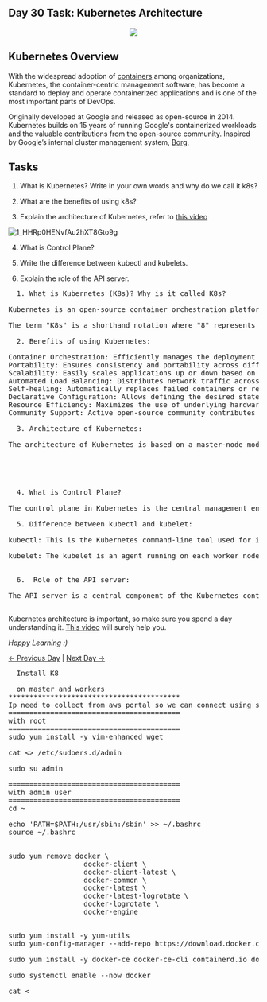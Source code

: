 ## Day 30 Task: Kubernetes Architecture

<p  align="center"><img  align="center"  src="https://kubernetes.io/images/kubernetes-horizontal-color.png"  /></p>

## Kubernetes Overview

With the widespread adoption of [containers](https://cloud.google.com/containers) among organizations, Kubernetes, the container-centric management software, has become a standard to deploy and operate containerized applications and is one of the most important parts of DevOps.

Originally developed at Google and released as open-source in 2014. Kubernetes builds on 15 years of running Google's containerized workloads and the valuable contributions from the open-source community. Inspired by Google’s internal cluster management system, [Borg](https://research.google.com/pubs/pub43438.html),

## Tasks

1. What is Kubernetes? Write in your own words and why do we call it k8s?

2. What are the benefits of using k8s?

3. Explain the architecture of Kubernetes, refer to [this video](https://youtu.be/FqfoDUhzyDo)

![1_HHRp0HENvfAu2hXT8Gto9g](https://github.com/kmahendra999/90DaysOfDevOps/assets/9668316/df6e97f1-26ae-43f1-90ac-befd8180e960)

4. What is Control Plane?

5. Write the difference between kubectl and kubelets.

6. Explain the role of the API server.


<pre>
  1. What is Kubernetes (K8s)? Why is it called K8s?

Kubernetes is an open-source container orchestration platform designed to automate the deployment, scaling, and management of containerized applications. It provides a framework for automating the deployment, scaling, and operation of application containers across clusters of hosts. The name "Kubernetes" is derived from Greek, meaning "helmsman" or "pilot," reflecting its role in steering and managing containerized applications.

The term "K8s" is a shorthand notation where "8" represents the eight letters between "K" and "s" in "Kubernetes."

  2. Benefits of using Kubernetes:

Container Orchestration: Efficiently manages the deployment and scaling of containerized applications.
Portability: Ensures consistency and portability across different environments, reducing compatibility issues.
Scalability: Easily scales applications up or down based on demand, optimizing resource utilization.
Automated Load Balancing: Distributes network traffic across multiple containers to ensure optimal performance.
Self-healing: Automatically replaces failed containers or reschedules workloads to maintain system health.
Declarative Configuration: Allows defining the desired state of the application, automatically adjusting to changes.
Resource Efficiency: Maximizes the use of underlying hardware resources through efficient container management.
Community Support: Active open-source community contributes to continuous improvement and innovation.

  3. Architecture of Kubernetes:

The architecture of Kubernetes is based on a master-node model. The master node manages the cluster, while worker nodes host the running applications. Key components include the API server, etcd, Controller Manager, Scheduler, and Kubelet.

  



  4. What is Control Plane?

The control plane in Kubernetes is the central management entity responsible for regulating the state of the cluster. It consists of several components, including the API server, Controller Manager, Scheduler, and etcd. The control plane makes decisions about the cluster's desired state based on API server input, continuously working to maintain the cluster in the desired configuration.

  5. Difference between kubectl and kubelet:

kubectl: This is the Kubernetes command-line tool used for interacting with the Kubernetes cluster. Developers and administrators use kubectl to deploy applications, inspect and manage cluster resources, and perform various administrative tasks.

kubelet: The kubelet is an agent running on each worker node in the cluster. It communicates with the API server and ensures that containers are running in a Pod. It takes care of starting, stopping, and maintaining application containers based on the Pod specifications provided by the control plane.


  6.  Role of the API server:

The API server is a central component of the Kubernetes control plane. It serves as the primary interface for all interactions with the cluster, receiving and processing requests from kubectl, kubelet, and other Kubernetes components. The API server validates and processes these requests, ensuring that the cluster stays in the desired state. It exposes the Kubernetes API, allowing users to manage and control the entire system. The API server is a key component for the declarative configuration of the cluster and the coordination of activities among various components.
  
</pre>

Kubernetes architecture is important, so make sure you spend a day understanding it. [This video](https://youtu.be/FqfoDUhzyDo) will surely help you.

_Happy Learning :)_

[← Previous Day](../day29/README.md) | [Next Day →](../day31/README.md)


<pre>
  Install K8

  on master and workers
*****************************************
Ip need to collect from aws portal so we can connect using short names
=========================================
with root
=========================================
sudo yum install -y vim-enhanced wget

cat <<EOF | sudo tee /etc/hosts
127.0.0.1   localhost localhost.localdomain localhost4 localhost4.localdomain4
::1         localhost localhost.localdomain localhost6 localhost6.localdomain6
3.82.187.188 master ip-172-31-83-234.ec2.internal
3.85.159.54 worker1 ip-172-31-81-232.ec2.internal
3.86.148.53 worker2 ip-172-31-81-226.ec2.internal
EOF

swapoff -a
systemctl disable firewalld
systemctl stop firewalld
setenforce 0

sed -i "s/^SELINUX=enforcing/SELINUX=disabled/" /etc/sysconfig/selinux

useradd admin
echo -e "redhat\nredhat" | passwd admin
echo "admin ALL=(ALL) NOPASSWD: ALL" >> /etc/sudoers.d/admin

sudo su admin

=========================================
with admin user
=========================================
cd ~

echo 'PATH=$PATH:/usr/sbin:/sbin' >> ~/.bashrc
source ~/.bashrc


sudo yum remove docker \
                  docker-client \
                  docker-client-latest \
                  docker-common \
                  docker-latest \
                  docker-latest-logrotate \
                  docker-logrotate \
                  docker-engine


sudo yum install -y yum-utils
sudo yum-config-manager --add-repo https://download.docker.com/linux/centos/docker-ce.repo

sudo yum install -y docker-ce docker-ce-cli containerd.io docker-buildx-plugin docker-compose-plugin

sudo systemctl enable --now docker

cat <<EOF "| sudo tee" /etc/yum.repos.d/kubernetes.repo
[kubernetes]
name=Kubernetes
baseurl=https://pkgs.k8s.io/core:/stable:/v1.29/rpm/
enabled=1
gpgcheck=1
gpgkey=https://pkgs.k8s.io/core:/stable:/v1.29/rpm/repodata/repomd.xml.key
exclude=kubelet kubeadm kubectl cri-tools kubernetes-cni
EOF

sudo yum install -y kubelet kubeadm kubectl --disableexcludes=kubernetes
sudo systemctl enable --now kubelet

=========================================
only on master
=========================================

sudo kubeadm init --pod-network-cidr=10.244.0.0/16 

got error :
---------------------------------
WARNING Firewalkld]: firewalld is active, please ensure ports [6443 10250] are open or your cluster may not function correctly
error execution phase preflight: [preflight] 

Some fatal errors occurred: [ERROR CRI]: container runtime is not running Status from runtime service failed” err=”rpc error: code = Unimplemented desc = unknown service runtime.v1alpha2.RuntimeService”
---------------------------------
sudo rm /etc/containerd/config.toml
sudo systemctl restart containerd

sudo kubeadm init --pod-network-cidr=10.244.0.0/16 


on successfull installetion :
````````````````````````````````````````````````
on master To start using your cluster, you need to run the following as a regular user:

  mkdir -p $HOME/.kube
  sudo cp -i /etc/kubernetes/admin.conf $HOME/.kube/config
  sudo chown $(id -u):$(id -g) $HOME/.kube/config

Alternatively, if you are the root user, you can run:

  export KUBECONFIG=/etc/kubernetes/admin.conf

You should now deploy a pod network to the cluster.
Run "kubectl apply -f [podnetwork].yaml" with one of the options listed at:
  https://kubernetes.io/docs/concepts/cluster-administration/addons/

Then you can join any number of worker nodes by running the following on each as root:

sudo kubeadm join 172.31.83.234:6443 --token bg6amc.41fohlpkftxs55mu --discovery-token-ca-cert-hash sha256:ef76427bfa3eebee90ca135e2f99a52363858336f603c5b6585e28fafbb0c9f2
[admin@ip-172-31-83-234 ~]$
````````````````````````````````````````````````

=========================================
only on worker
=========================================
sudo kubeadm join 172.31.83.234:6443 --token bg6amc.41fohlpkftxs55mu --discovery-token-ca-cert-hash sha256:ef76427bfa3eebee90ca135e2f99a52363858336f603c5b6585e28fafbb0c9f2


</pre>
